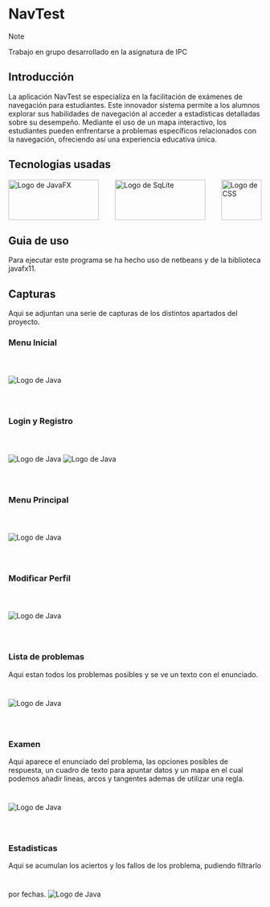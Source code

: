 # NavTest
> [!Note]
> Trabajo en grupo desarrollado en la asignatura de IPC

## Introducción

La aplicación NavTest se especializa en la facilitación de exámenes de navegación para estudiantes. Este innovador sistema permite a los alumnos explorar sus habilidades de navegación al acceder a estadísticas detalladas sobre su desempeño. Mediante el uso de un mapa interactivo, los estudiantes pueden enfrentarse a problemas específicos relacionados con la navegación, ofreciendo así una experiencia educativa única.

## Tecnologias usadas

<div style="display: flex; justify-content: space-between; align-items: center; width: 100%;">
    <img src="fotos_readme/logo-javafx.png" alt="Logo de JavaFX" width="180" height="80">
    &nbsp;&nbsp;&nbsp;&nbsp;
    &nbsp;&nbsp;&nbsp;&nbsp;
    <img src="fotos_readme/logo-sqlite.png" alt="Logo de SqLite" width="180" height="80">
    &nbsp;&nbsp;&nbsp;&nbsp;
    &nbsp;&nbsp;&nbsp;&nbsp;
    <img src="fotos_readme/logo-css.png" alt="Logo de CSS" width="80" height="80">
</div>

## Guia de uso

Para ejecutar este programa se ha hecho uso de netbeans y de la biblioteca javafx11.

## Capturas
Aqui se adjuntan una serie de capturas de los distintos apartados del proyecto.

### Menu Inicial

<img src="fotos_readme/inicio.png" alt="Logo de Java" style="margin-bottom: 40px; margin-top: 40px;">

### Login y Registro

<img src="fotos_readme/login.png" alt="Logo de Java" style="margin-bottom: 40px; margin-top: 40px;">
<img src="fotos_readme/Registro.png" alt="Logo de Java" style="margin-top: 40px;">

### Menu Principal

<img src="fotos_readme/principal.png" alt="Logo de Java" style="margin-bottom: 40px; margin-top: 40px;">

### Modificar Perfil

<img src="fotos_readme/modificar%20perfil.png" alt="Logo de Java" style="margin-bottom: 40px; margin-top: 40px;">

### Lista de problemas
Aqui estan todos los problemas posibles y se ve un texto con el enunciado.
<img src="fotos_readme/lista%20de%20problemas.png" alt="Logo de Java" style="margin-bottom: 40px; margin-top: 40px;">

### Examen
Aqui aparece el enunciado del problema, las opciones posibles de respuesta, un cuadro de texto para apuntar datos y un mapa en el cual podemos añadir lineas, arcos y tangentes ademas de utilizar una regla.
<img src="fotos_readme/problema.png" alt="Logo de Java" style="margin-bottom: 40px; margin-top: 40px;">

### Estadisticas
Aqui se acumulan los aciertos y los fallos de los problema, pudiendo filtrarlo por fechas.
<img src="fotos_readme/estadisticas.png" alt="Logo de Java" style="margin-bottom: 40px; margin-top: 40px;">
